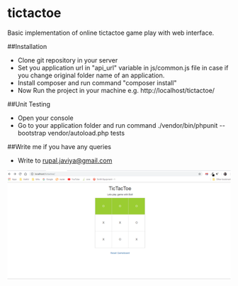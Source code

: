 # tictactoe
Basic implementation of online tictactoe game play with web interface.

##Installation
* Clone git repository in your server
* Set you application url in "api_url" variable in js/common.js file in case if you change original folder name of an application.
* Install composer and run command "composer install"
* Now Run the project in your machine e.g. http://localhost/tictactoe/

##Unit Testing
* Open your console
* Go to your application folder and run command 
./vendor/bin/phpunit --bootstrap vendor/autoload.php tests

##Write me if you have any queries
* Write to rupal.javiya@gmail.com

![Game GUI](https://github.com/javiya-rupal/tictactoe/blob/master/docs/image.png)
